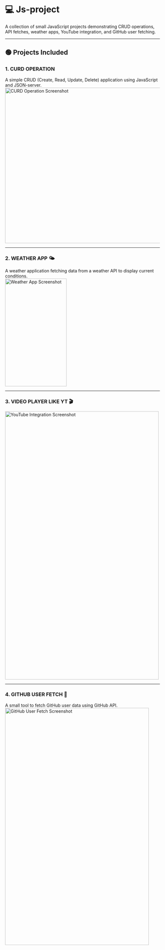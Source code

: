 # 💻 Js-project

A collection of small JavaScript projects demonstrating CRUD operations, API fetches, weather apps, YouTube integration, and GitHub user fetching.

---

## 🟢 Projects Included

### 1. CURD OPERATION

A simple CRUD (Create, Read, Update, Delete) application using JavaScript and JSON-server.  
<img width="850" height="505" alt="CURD Operation Screenshot" src="https://github.com/user-attachments/assets/10db4349-31e7-454a-bad1-95dafea43158" />

---

### 2. WEATHER APP 🌤️

A weather application fetching data from a weather API to display current conditions.  
<img width="200" height="350" alt="Weather App Screenshot" src="https://github.com/user-attachments/assets/88a70860-bf5e-486b-a3ec-d4ac36cf8e52" />

---

### 3. VIDEO PLAYER LIKE YT 🎬

<img width="500" height="871" alt="YouTube Integration Screenshot" src="https://github.com/user-attachments/assets/e701aae1-c4e6-40c7-9cd2-fec2f00b2e49" />

---

### 4. GITHUB USER FETCH 🐙

A small tool to fetch GitHub user data using GitHub API.  
<img width="468" height="770" alt="GitHub User Fetch Screenshot" src="https://github.com/user-attachments/assets/a364eb2b-2e03-4fe0-b9ce-b51f6cffd57b" />
